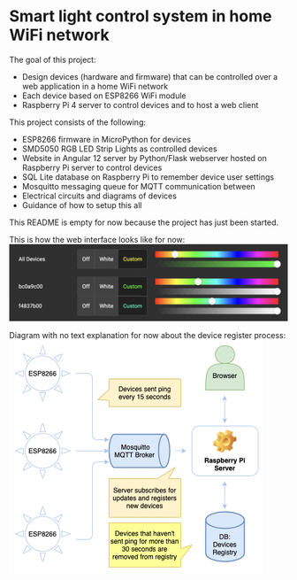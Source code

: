 # Smart light control system in home WiFi network

The goal of this project:
* Design devices (hardware and firmware) that can be controlled over a web application in a home WiFi network
* Each device based on ESP8266 WiFi module
* Raspberry Pi 4 server to control devices and to host a web client

This project consists of the following:
* ESP8266 firmware in MicroPython for devices
* SMD5050 RGB LED Strip Lights as controlled devices
* Website in Angular 12 server by Python/Flask webserver hosted on Raspberry Pi server to control devices
* SQL Lite database on Raspberry Pi to remember device user settings
* Mosquitto messaging queue for MQTT communication between  
* Electrical circuits and diagrams of devices
* Guidance of how to setup this all

This README is empty for now because the project has just been started.

This is how the web interface looks like for now:
![interface](./images/interface.png)

Diagram with no text explanation for now about the device register process:
![smart light ping](./images/smart_light_ping.png)